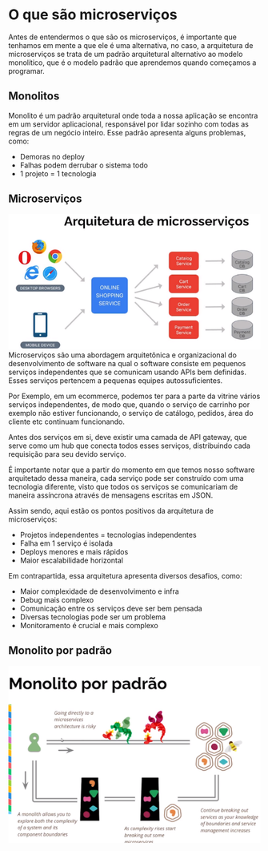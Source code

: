 # O que são microserviços
Antes de entendermos o que são os microserviços, é importante que tenhamos em mente a que ele é uma alternativa, no caso, a arquitetura de microserviços se trata de um padrão arquitetural alternativo ao modelo monolítico, que é o modelo padrão que aprendemos quando começamos a programar.

## Monolitos
Monolito é um padrão arquitetural onde toda a nossa aplicação se encontra em um servidor aplicacional, responsável por lidar sozinho com todas as regras de um negócio inteiro. Esse padrão apresenta alguns problemas, como:

- Demoras no deploy
- Falhas podem derrubar o sistema todo
- 1 projeto = 1 tecnologia

## Microserviços
![Alt text](/src/img/arquitetura-de-microservicos.png)
Microserviços são uma abordagem arquitetônica e organizacional do desenvolvimento de software na qual o software consiste em pequenos serviços independentes que se comunicam usando APIs bem definidas. Esses serviços pertencem a pequenas equipes autossuficientes. 

Por Exemplo, em um ecommerce, podemos ter para a parte da vitrine vários serviços independentes, de modo que, quando o serviço de carrinho por exemplo não estiver funcionando, o serviço de catálogo, pedidos, área do cliente etc continuam funcionando.

Antes dos serviços em si, deve existir uma camada de API gateway, que serve como um hub que conecta todos esses serviços, distribuindo cada requisição para seu devido serviço.

É importante notar que a partir do momento em que temos nosso software arquitetado dessa maneira, cada serviço pode ser construído com uma tecnologia diferente, visto que todos os serviços se comunicariam de maneira assíncrona através de mensagens escritas em JSON.

Assim sendo, aqui estão os pontos positivos da arquitetura de microserviços:
- Projetos independentes = tecnologias independentes
- Falha em 1 serviço é isolada
- Deploys menores e mais rápidos
- Maior escalabilidade horizontal

Em contrapartida, essa arquitetura apresenta diversos desafios, como:
- Maior complexidade de desenvolvimento e infra
- Debug mais complexo
- Comunicação entre os serviços deve ser bem pensada
- Diversas tecnologias pode ser um problema
- Monitoramento é crucial e mais complexo

## Monolito por padrão
![Alt text](/src/img/monolito-por-padrao.png)